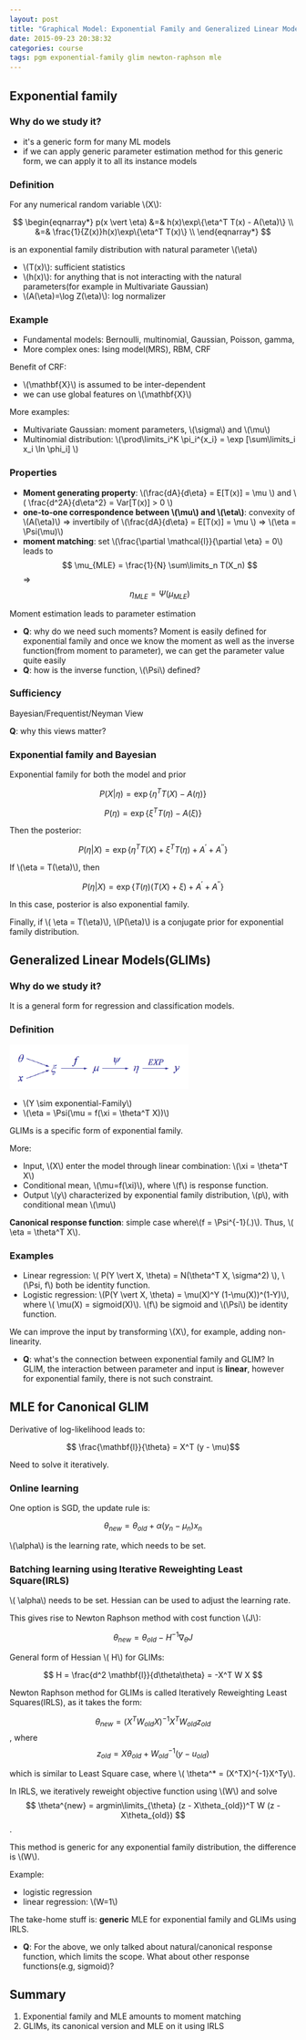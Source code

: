 ```yaml
---
layout: post
title: "Graphical Model: Exponential Family and Generalized Linear Models"
date: 2015-09-23 20:38:32
categories: course
tags: pgm exponential-family glim newton-raphson mle
---
```


## Exponential family

### Why do we study it?

- it's a generic form for many ML models
- if we can apply generic parameter estimation method for this generic form, we can apply it to all its instance models

### Definition

For any numerical random variable \\(X\\):

$$
\begin{eqnarray*}
p(x \vert \eta)
&=&
h(x)\exp\{\eta^T T(x) - A(\eta)\} \\
&=&
\frac{1}{Z(x)}h(x)\exp\{\eta^T T(x)\} \\
\end{eqnarray*}
$$

is an exponential family distribution with natural parameter \\(\eta\\)

- \\(T(x)\\): sufficient statistics
- \\(h(x)\\): for anything that is not interacting with the natural parameters(for example in Multivariate Gaussian)
- \\(A(\eta)=\log Z(\eta)\\): log normalizer

### Example

- Fundamental models: Bernoulli, multinomial, Gaussian, Poisson, gamma,
- More complex ones: Ising model(MRS), RBM, CRF

Benefit of CRF:

- \\(\mathbf{X}\\) is assumed to be inter-dependent
- we can use global features on \\(\mathbf{X}\\)

More examples:

- Multivariate Gaussian: moment parameters, \\(\sigma\\) and \\(\mu\\)
- Multinomial distribution: \\(\prod\limits_i^K \pi_i^{x_i} = \exp [\sum\limits_i x_i \ln \phi_i] \\)

### Properties

- **Moment generating property**: \\(\frac{dA}{d\eta} = E[T(x)] = \mu \\) and \\( \frac{d^2A}{d\eta^2} = Var[T(x)] > 0 \\)
- **one-to-one correspondence between \\(\mu\\) and \\(\eta\\)**: convexity of \\(A(\eta)\\)  => invertibily of \\(\frac{dA}{d\eta} = E[T(x)] = \mu \\) => \\(\eta = \Psi(\mu)\\)
- **moment matching**: set \\(\frac{\partial \mathcal{l}}{\partial \eta} = 0\\) leads to $$ \mu_{MLE} = \frac{1}{N} \sum\limits_n T(X_n) $$ => $$ \eta_{MLE} = \Psi(\mu_{MLE}) $$

Moment estimation leads to parameter estimation


- **Q**: why do we need such moments?
   Moment is easily defined for exponential family and once we know the moment as well as the inverse function(from moment to parameter), we can get the parameter value quite easily
- **Q**: how is the inverse function, \\(\Psi\\) defined?

### Sufficiency

Bayesian/Frequentist/Neyman View

**Q**: why this views matter?

### Exponential family and Bayesian

Exponential family for both the model and prior

$$ P(X \vert \eta) = \exp \{\eta^T T(X) - A(\eta)\}$$

$$ P( \eta) = \exp \{\xi^T T(\eta) - A(\xi)\}$$

Then the posterior:

$$ P(\eta \vert X) = \exp \{\eta^T T(X) + \xi^T T(\eta) + A^{'} + A^{''}\}$$

If \\(\eta = T(\eta)\\), then

$$ P(\eta \vert X) = \exp \{T(\eta)(T(X) + \xi) + A^{'} + A^{''}\} $$

In this case, posterior is also exponential family.

Finally, if \\( \eta = T(\eta)\\),  \\(P(\eta)\\) is a conjugate prior for exponential family distribution.

## Generalized Linear Models(GLIMs)

### Why do we study it?

It is a general form for regression and classification models.

### Definition

![GLIMs framework](/assets/images/pgm/glims-framework.png)

- \\(Y \sim exponential-Family\\)
- \\(\eta = \Psi(\mu = f(\xi = \theta^T X))\\)

GLIMs is a specific form of exponential family.

More:

- Input, \\(X\\) enter the model through linear combination: \\(\xi = \theta^T X\\)
- Conditional mean, \\(\mu=f(\xi)\\), where \\(f\\) is response function.
- Output \\(y\\) characterized by exponential family distribution, \\(p\\), with conditional mean \\(\mu\\)

**Canonical response function**: simple case where\\(f = \Psi^{-1}(.)\\). Thus, \\( \eta = \theta^T X\\).

### Examples

- Linear regression: \\( P(Y \vert X, \theta) = N(\theta^T X, \sigma^2) \\), \\(\Psi, f\\) both be identity function.
- Logistic regression: \\(P(Y \vert X, \theta) = \mu(X)^Y (1-\mu(X))^(1-Y)\\), where \\( \mu(X) = sigmoid(X)\\). \\(f\\) be sigmoid and \\(\Psi\\) be identity function.


We can improve the input by transforming \\(X\\), for example, adding non-linearity.

- **Q**: what's the connection between exponential family and GLIM?
  In GLIM, the interaction between parameter and input is **linear**, however for exponential family, there is not such constraint.

## MLE for Canonical GLIM 

Derivative of log-likelihood leads to:

$$ \frac{\mathbf{l}}{\theta} = X^T (y - \mu)$$

Need to solve it iteratively.


### Online learning

One option is SGD, the update rule is:

$$ \theta_{new} = \theta_{old} + \alpha (y_n - \mu_n)x_n $$

\\(\alpha\\) is the learning rate, which needs to be set.

### Batching learning using Iterative Reweighting Least Square(IRLS)

\\( \alpha\\) needs to be set. Hessian can be used to adjust the learning rate.

This gives rise to Newton Raphson method with cost function \\(J\\):

$$ \theta_{new} = \theta_{old} - H^{-1} \nabla_{\theta} J$$

General form of Hessian \\( H\\) for GLIMs:

$$ H = \frac{d^2 \mathbf{l}}{d\theta\theta} = -X^T W X $$

Newton Raphson method for GLIMs is called Iteratively Reweighting Least Squares(IRLS), as it takes the form:

$$ \theta_{new} = (X^TW_{old}X)^{-1}X^TW_{old}z_{old}$$, where $$ z_{old} = X \theta_{old} + W_{old}^{-1}(y-u_{old})$$


which is similar to Least Square case, where \\( \theta^* = (X^TX)^{-1}X^Ty\\).

In IRLS, we iteratively reweight objective function using \\(W\\) and solve $$ \theta^{new} = argmin\limits_{\theta} (z - X\theta_{old})^T W (z - X\theta_{old}) $$.

This method is generic for any exponential family distribution, the difference is \\(W\\).

Example:

- logistic regression
- linear regression: \\(W=1\\)

The take-home stuff is: **generic** MLE for exponential family and GLIMs using IRLS.


- **Q**: For the above, we only talked about natural/canonical response function, which limits the scope. What about other response functions(e.g, sigmoid)?

## Summary

1. Exponential family and MLE amounts to moment matching
2. GLIMs, its canonical version and MLE on it using IRLS 

